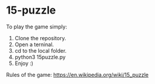 # 15-puzzle
To play the game simply:
1. Clone the repository.
3. Open a terninal.
2. cd to the local folder.
3. python3 15puzzle.py
4. Enjoy :)

Rules of the game:
https://en.wikipedia.org/wiki/15_puzzle
